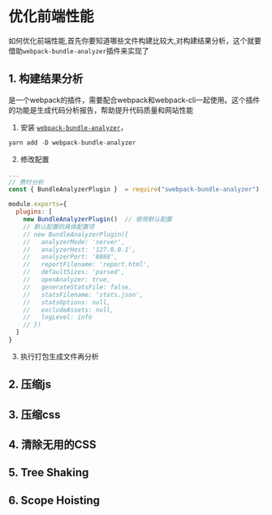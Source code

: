 # 优化前端性能

如何优化前端性能,首先你要知道哪些文件构建比较大,对构建结果分析，这个就要借助`webpack-bundle-analyzer`插件来实现了

## 1. 构建结果分析
是一个webpack的插件，需要配合webpack和webpack-cli一起使用。这个插件的功能是生成代码分析报告，帮助提升代码质量和网站性能

1. 安装 [`webpack-bundle-analyzer`](https://www.npmjs.com/package/webpack-bundle-analyzer)，

```js
yarn add -D webpack-bundle-analyzer
```

2. 修改配置

```js
...
// 费时分析
const { BundleAnalyzerPlugin }  = require("swebpack-bundle-analyzer") ;

module.exports={
  plugins: [
    new BundleAnalyzerPlugin()  // 使用默认配置
    // 默认配置的具体配置项
    // new BundleAnalyzerPlugin({
    //   analyzerMode: 'server',
    //   analyzerHost: '127.0.0.1',
    //   analyzerPort: '8888',
    //   reportFilename: 'report.html',
    //   defaultSizes: 'parsed',
    //   openAnalyzer: true,
    //   generateStatsFile: false,
    //   statsFilename: 'stats.json',
    //   statsOptions: null,
    //   excludeAssets: null,
    //   logLevel: info
    // })
  ]
}
```

3. 执行打包生成文件再分析



## 2. 压缩js

## 3. 压缩css

## 4. 清除无用的CSS

## 5. Tree Shaking

## 6. Scope Hoisting
